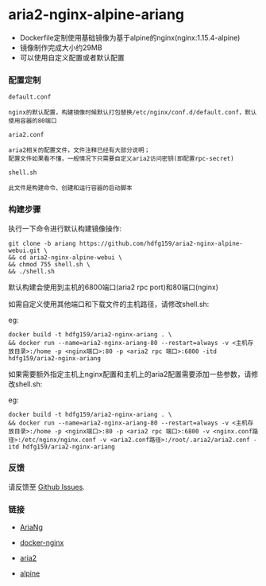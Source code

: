 # aria2-nginx-alpine-ariang

- Dockerfile定制使用基础镜像为基于alpine的nginx(nginx:1.15.4-alpine)
- 镜像制作完成大小约29MB
- 可以使用自定义配置或者默认配置

### 配置定制

`default.conf`

```
nginx的默认配置，构建镜像时候默认打包替换/etc/nginx/conf.d/default.conf，默认使用容器的80端口
```

`aria2.conf`

```
aria2相关的配置文件，文件注释已经有大部分说明；
配置文件如果看不懂，一般情况下只需要自定义aria2访问密钥(即配置rpc-secret)
```

`shell.sh`

```
此文件是构建命令、创建和运行容器的启动脚本
```

### 构建步骤

执行一下命令进行默认构建镜像操作:
```
git clone -b ariang https://github.com/hdfg159/aria2-nginx-alpine-webui.git \
&& cd aria2-nginx-alpine-webui \
&& chmod 755 shell.sh \
&& ./shell.sh
```
默认构建会使用到主机的6800端口(aria2 rpc port)和80端口(nginx)

如需自定义使用其他端口和下载文件的主机路径，请修改shell.sh:

eg:
```
docker build -t hdfg159/aria2-nginx-ariang . \
&& docker run --name=aria2-nginx-ariang-80 --restart=always -v <主机存放目录>:/home -p <nginx端口>:80 -p <aria2 rpc 端口>:6800 -itd hdfg159/aria2-nginx-ariang  
```
如果需要额外指定主机上nginx配置和主机上的aria2配置需要添加一些参数，请修改shell.sh:

eg:
```
docker build -t hdfg159/aria2-nginx-ariang . \
&& docker run --name=aria2-nginx-ariang-80 --restart=always -v <主机存放目录>:/home -p <nginx端口>:80 -p <aria2 rpc 端口>:6800 -v <nginx.conf路径>:/etc/nginx/nginx.conf -v <aria2.conf路径>:/root/.aria2/aria2.conf -itd hdfg159/aria2-nginx-ariang 
```
### 反馈

请反馈至 [Github Issues](https://github.com/hdfg159/aria2-nginx-alpine-webui/issues).

### 链接

- [AriaNg](https://github.com/mayswind/AriaNg)

- [docker-nginx](https://github.com/nginxinc/docker-nginx)

- [aria2](https://aria2.github.io)

- [alpine](https://www.alpinelinux.org)
